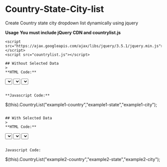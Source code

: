 # Country-State-City-list
Create Country state city dropdown list dynamically using jquery 


**Usage**
**You must include jQuery CDN and countrylist.js**
```
<script src="https://ajax.googleapis.com/ajax/libs/jquery/3.5.1/jquery.min.js"></script>
<script src="countrylist.js"></script>
```
>
```
## Without Selected Data
>
**HTML Code:**
```
<select id="example1-country"></select>
<select id="example1-state"></select>
<select id="example1-city"></select>
```

**Javascript Code:**
```
$(this).CountryList("example1-country","example1-state","example1-city");
```

## With Selected Data
>
**HTML Code:**
```
<select id="example2-country" data-selected="India"></select>
<select id="example2-state" data-selected="Gujarat"></select>
<select id="example2-city" data-selected="Surat"></select>
```

Javascript Code:
```
$(this).CountryList("example2-country","example2-state","example2-city");
```
